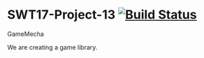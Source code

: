 # SWT17-Project-13 [![Build Status](https://travis-ci.org/hpi-swa-teaching/SWT17-Project-13.svg?branch=master)](https://travis-ci.org/hpi-swa-teaching/SWT17-Project-13)
GameMecha

We are creating a game library.
